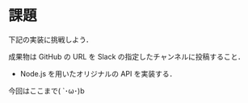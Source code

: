 # 課題

下記の実装に挑戦しよう．

成果物は GitHub の URL を Slack の指定したチャンネルに投稿すること．

- Node.js を用いたオリジナルの API を実装する．

今回はここまで( `･ω･)b
